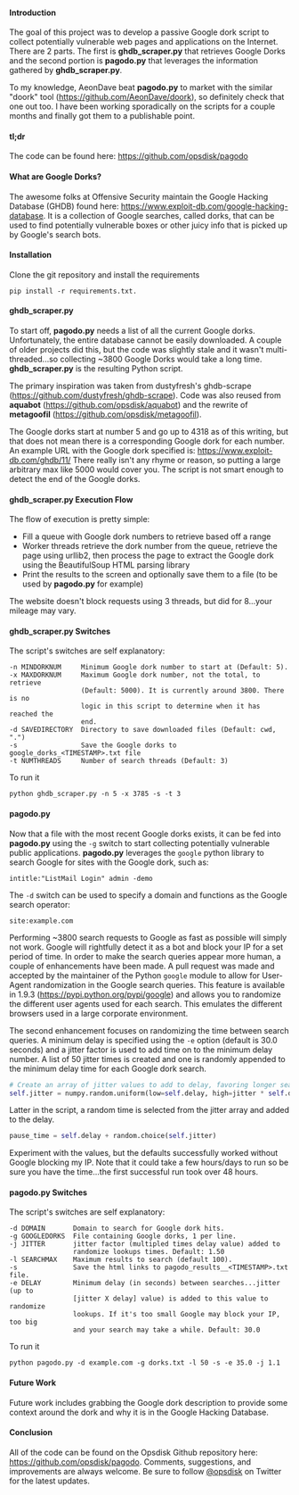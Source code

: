 #### Introduction

The goal of this project was to develop a passive Google dork script to collect potentially vulnerable web pages and applications on the Internet.  There are 2 parts.  The first is **ghdb\_scraper.py** that retrieves Google Dorks and the second portion is **pagodo.py** that leverages the information gathered by **ghdb\_scraper.py**.

To my knowledge, AeonDave beat **pagodo.py** to market with the similar "doork" tool (https://github.com/AeonDave/doork), so definitely check that one out too.  I have been working sporadically on the scripts for a couple months and finally got them to a publishable point.

#### tl;dr

The code can be found here: https://github.com/opsdisk/pagodo

#### What are Google Dorks?

The awesome folks at Offensive Security maintain the Google Hacking Database (GHDB) found here: https://www.exploit-db.com/google-hacking-database.  It is a collection of Google searches, called dorks, that can be used to find potentially vulnerable boxes or other juicy info that is picked up by Google's search bots.  

#### Installation

Clone the git repository and install the requirements
```
pip install -r requirements.txt.
```

#### ghdb_scraper.py

To start off, **pagodo.py** needs a list of all the current Google dorks.  Unfortunately, the entire database cannot be easily downloaded.  A couple of older projects did this, but the code was slightly stale and it wasn't multi-threaded...so collecting ~3800 Google Dorks would take a long time.  **ghdb_scraper.py** is the resulting Python script.

The primary inspiration was taken from dustyfresh's ghdb-scrape (https://github.com/dustyfresh/ghdb-scrape).  Code was also reused from **aquabot** (https://github.com/opsdisk/aquabot) and the rewrite of **metagoofil** (https://github.com/opsdisk/metagoofil).

The Google dorks start at number 5 and go up to 4318 as of this writing, but that does not mean there is a corresponding Google dork for each number.  An example URL with the Google dork specified is: https://www.exploit-db.com/ghdb/11/  There really isn't any rhyme or reason, so putting a large arbitrary max like 5000 would cover you.  The script is not smart enough to detect the end of the Google dorks.

#### ghdb_scraper.py Execution Flow

The flow of execution is pretty simple:

* Fill a queue with Google dork numbers to retrieve based off a range
* Worker threads retrieve the dork number from the queue, retrieve the page using urllib2, then process the page to extract the Google dork using the BeautifulSoup HTML parsing library
* Print the results to the screen and optionally save them to a file (to be used by **pagodo.py** for example)

The website doesn't block requests using 3 threads, but did for 8...your mileage may vary.

#### ghdb_scraper.py Switches

The script's switches are self explanatory:

    -n MINDORKNUM     Minimum Google dork number to start at (Default: 5).
    -x MAXDORKNUM     Maximum Google dork number, not the total, to retrieve
                      (Default: 5000). It is currently around 3800. There is no
                      logic in this script to determine when it has reached the
                      end.
    -d SAVEDIRECTORY  Directory to save downloaded files (Default: cwd, ".")
    -s                Save the Google dorks to google_dorks_<TIMESTAMP>.txt file
    -t NUMTHREADS     Number of search threads (Default: 3)


To run it

    python ghdb_scraper.py -n 5 -x 3785 -s -t 3

#### pagodo.py

Now that a file with the most recent Google dorks exists, it can be fed into **pagodo.py** using the `-g` switch to start collecting potentially vulnerable public applications.  **pagodo.py** leverages the `google` python library to search Google for sites with the Google dork, such as:

    intitle:"ListMail Login" admin -demo

The `-d` switch can be used to specify a domain and functions as the Google search operator:

    site:example.com  

Performing ~3800 search requests to Google as fast as possible will simply not work.  Google will rightfully detect it as a bot and block your IP for a set period of time.  In order to make the search queries appear more human, a couple of enhancements have been made.  A pull request was made and accepted by the maintainer of the Python `google` module to allow for User-Agent randomization in the Google search queries.  This feature is available in 1.9.3 (https://pypi.python.org/pypi/google) and allows you to randomize the different user agents used for each search.  This emulates the different browsers used in a large corporate environment.

The second enhancement focuses on randomizing the time between search queries.  A minimum delay is specified using the `-e` option (default is 30.0 seconds) and a jitter factor is used to add time on to the minimum delay number. A list of 50 jitter times is created and one is randomly appended to the minimum delay time for each Google dork search.  

```python
# Create an array of jitter values to add to delay, favoring longer search times.
self.jitter = numpy.random.uniform(low=self.delay, high=jitter * self.delay, size=(50,))
```

Latter in the script, a random time is selected from the jitter array and added to the delay.

```python
pause_time = self.delay + random.choice(self.jitter)
```

Experiment with the values, but the defaults successfully worked without Google blocking my IP.  Note that it could take a few hours/days to run so be sure you have the time...the first successful run took over 48 hours.

#### pagodo.py Switches
The script's switches are self explanatory:

    -d DOMAIN       Domain to search for Google dork hits.
    -g GOOGLEDORKS  File containing Google dorks, 1 per line.
    -j JITTER       jitter factor (multipled times delay value) added to
                    randomize lookups times. Default: 1.50
    -l SEARCHMAX    Maximum results to search (default 100).
    -s              Save the html links to pagodo_results__<TIMESTAMP>.txt file.
    -e DELAY        Minimum delay (in seconds) between searches...jitter (up to
                    [jitter X delay] value) is added to this value to randomize
                    lookups. If it's too small Google may block your IP, too big
                    and your search may take a while. Default: 30.0

To run it

    python pagodo.py -d example.com -g dorks.txt -l 50 -s -e 35.0 -j 1.1

#### Future Work

Future work includes grabbing the Google dork description to provide some context around the dork and why it is in the Google Hacking Database.

#### Conclusion

All of the code can be found on the Opsdisk Github repository here: https://github.com/opsdisk/pagodo.  Comments, suggestions, and improvements are always welcome.  Be sure to follow [@opsdisk](https://twitter.com/opsdisk) on Twitter for the latest updates.
